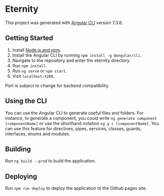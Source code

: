 # Eternity

This project was generated with [Angular CLI](https://github.com/angular/angular-cli) version 7.3.6.

## Getting Started

1. Install [Node.js and npm](https://nodejs.org/en/download/).
2. Install the Angular CLI by running `npm install -g @angular/cli`.
3. Navigate to the repository and enter the eternity directory.
4. Run `npm install`.
5. Run `ng serve` or `npm start`.
6. Visit `localhost:4200`.

Port is subject to change for backend compatibility.

## Using the CLI

You can use the Angular CLI to generate useful files and folders. For instance, to generate a component, you could write `ng generate component [componentName]` or use the shorthand notation `ng g c [componentName]`. You can use this feature for directives, pipes, services, classes, guards, interfaces, enums and modules.

## Building

Run `ng build --prod` to build the application.

## Deploying

Run `npm run deploy` to deploy the application to the Github pages site.
